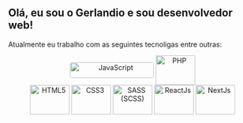 ## Olá, eu sou o Gerlandio e sou desenvolvedor web!
<p>Atualmente eu trabalho com as seguintes tecnoligas entre outras:</p>
<div align="center" style="display: inline_block">
<div>
<img align="center" alt="JavaScript" height="32" width="170" style="border-radius: 4px" src="https://img.shields.io/badge/JavaScript-F7DF1E?style=for-the-badge&logo=javascript&logoColor=black" />
<img align="center" alt="PHP" height="60" width="80" src="https://cdn.jsdelivr.net/gh/devicons/devicon/icons/php/php-original.svg" /><br>
</div>
<img align="center" alt="HTML5" height="60" width="80" src="https://cdn.jsdelivr.net/gh/devicons/devicon/icons/html5/html5-original-wordmark.svg" />
<img align="center" alt="CSS3" height="60" width="80" src="https://cdn.jsdelivr.net/gh/devicons/devicon/icons/css3/css3-original-wordmark.svg" />
<img align="center" alt="SASS (SCSS)" height="60" width="80" src="https://cdn.jsdelivr.net/gh/devicons/devicon/icons/sass/sass-original.svg" />
<img align="center" alt="ReactJs" height="60" width="80" src="https://cdn.jsdelivr.net/gh/devicons/devicon/icons/react/react-original-wordmark.svg" />
<img align="center" alt="NextJs" height="60" width="80" src="https://cdn.jsdelivr.net/gh/devicons/devicon/icons/nextjs/nextjs-original-wordmark.svg" />
</div>




